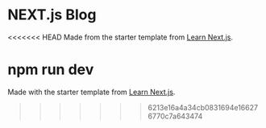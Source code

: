 # NEXT.js Blog

<<<<<<< HEAD
Made from the starter template from [Learn Next.js](https://nextjs.org/learn).

npm run dev
=======
Made with the starter template from [Learn Next.js](https://nextjs.org/learn).
>>>>>>> 6213e16a4a34cb0831694e166276770c7a643474
